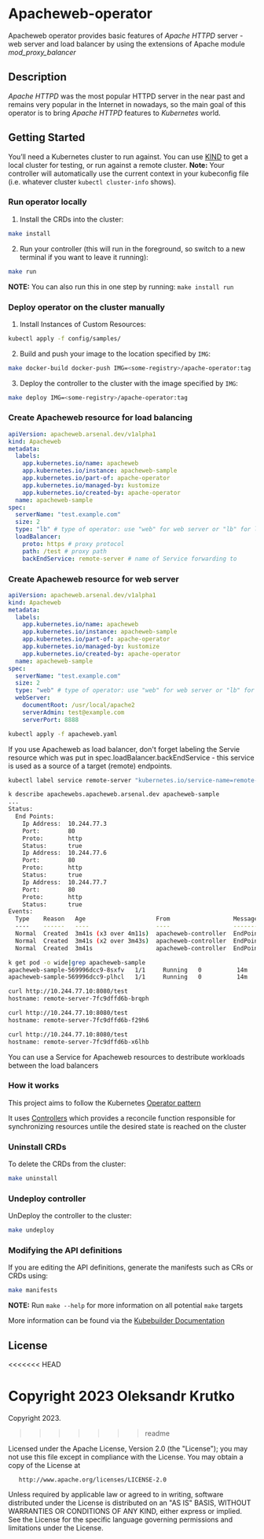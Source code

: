 # Apacheweb-operator
Apacheweb operator provides basic features of *Apache HTTPD* server - web server and load balancer by using the extensions of Apache module *mod_proxy_balancer*

## Description
*Apache HTTPD* was the most popular HTTPD server in the near past and remains very popular in the Internet in nowadays, so the main goal of this operator is to bring *Apache HTTPD* features to *Kubernetes* world.

## Getting Started
You’ll need a Kubernetes cluster to run against. You can use [KIND](https://sigs.k8s.io/kind) to get a local cluster for testing, or run against a remote cluster.
**Note:** Your controller will automatically use the current context in your kubeconfig file (i.e. whatever cluster `kubectl cluster-info` shows).

### Run operator locally
1. Install the CRDs into the cluster:

```sh
make install
```

2. Run your controller (this will run in the foreground, so switch to a new terminal if you want to leave it running):

```sh
make run
```

**NOTE:** You can also run this in one step by running: `make install run`

### Deploy operator on the cluster manually
1. Install Instances of Custom Resources:

```sh
kubectl apply -f config/samples/
```

2. Build and push your image to the location specified by `IMG`:
	
```sh
make docker-build docker-push IMG=<some-registry>/apache-operator:tag
```
	 
3. Deploy the controller to the cluster with the image specified by `IMG`:

```sh
make deploy IMG=<some-registry>/apache-operator:tag
```

### Create Apacheweb resource for load balancing
```yaml
apiVersion: apacheweb.arsenal.dev/v1alpha1
kind: Apacheweb
metadata:
  labels:
    app.kubernetes.io/name: apacheweb
    app.kubernetes.io/instance: apacheweb-sample
    app.kubernetes.io/part-of: apache-operator
    app.kubernetes.io/managed-by: kustomize
    app.kubernetes.io/created-by: apache-operator
  name: apacheweb-sample
spec:
  serverName: "test.example.com"
  size: 2
  type: "lb" # type of operator: use "web" for web server or "lb" for load balancer
  loadBalancer:
    proto: https # proxy protocol
    path: /test # proxy path
    backEndService: remote-server # name of Service forwarding to
```

### Create Apacheweb resource for web server
```yaml
apiVersion: apacheweb.arsenal.dev/v1alpha1
kind: Apacheweb
metadata:
  labels:
    app.kubernetes.io/name: apacheweb
    app.kubernetes.io/instance: apacheweb-sample
    app.kubernetes.io/part-of: apache-operator
    app.kubernetes.io/managed-by: kustomize
    app.kubernetes.io/created-by: apache-operator
  name: apacheweb-sample
spec:
  serverName: "test.example.com"
  size: 2
  type: "web" # type of operator: use "web" for web server or "lb" for load balancer
  webServer:
    documentRoot: /usr/local/apache2
    serverAdmin: test@example.com
    serverPort: 8888
```

```bash
kubectl apply -f apacheweb.yaml
```

If you use Apacheweb as load balancer, don't forget labeling the Servie resource which was put in spec.loadBalancer.backEndService - this service is used as a source of a target (remote) endpoints.

```bash
kubectl label service remote-server "kubernetes.io/service-name=remote-server"
```

```bash
k describe apachewebs.apacheweb.arsenal.dev apacheweb-sample
...
Status:
  End Points:
    Ip Address:  10.244.77.3
    Port:        80
    Proto:       http
    Status:      true
    Ip Address:  10.244.77.6
    Port:        80
    Proto:       http
    Status:      true
    Ip Address:  10.244.77.7
    Port:        80
    Proto:       http
    Status:      true
Events:
  Type    Reason   Age                    From                  Message
  ----    ------   ----                   ----                  -------
  Normal  Created  3m41s (x3 over 4m11s)  apacheweb-controller  EndPoint added IPAddress 10.244.77.3, port 80, protocol http, status true
  Normal  Created  3m41s (x2 over 3m43s)  apacheweb-controller  EndPoint added IPAddress 10.244.77.6, port 80, protocol http, status true
  Normal  Created  3m41s                  apacheweb-controller  EndPoint added IPAddress 10.244.77.7, port 80, protocol http, status true
```

```bash
k get pod -o wide|grep apacheweb-sample
apacheweb-sample-569996dcc9-8sxfv   1/1     Running   0          14m   10.244.77.10   k8s    <none>           <none>
apacheweb-sample-569996dcc9-plhcl   1/1     Running   0          14m   10.244.77.9    k8s    <none>           <none>

curl http://10.244.77.10:8080/test
hostname: remote-server-7fc9dffd6b-brqph

curl http://10.244.77.10:8080/test
hostname: remote-server-7fc9dffd6b-f29h6

curl http://10.244.77.10:8080/test
hostname: remote-server-7fc9dffd6b-x6lhb
```

You can use a Service for Apacheweb resources to destribute workloads between the load balancers

### How it works
This project aims to follow the Kubernetes [Operator pattern](https://kubernetes.io/docs/concepts/extend-kubernetes/operator/)

It uses [Controllers](https://kubernetes.io/docs/concepts/architecture/controller/) 
which provides a reconcile function responsible for synchronizing resources untile the desired state is reached on the cluster 

### Uninstall CRDs
To delete the CRDs from the cluster:

```sh
make uninstall
```

### Undeploy controller
UnDeploy the controller to the cluster:

```sh
make undeploy
```

### Modifying the API definitions
If you are editing the API definitions, generate the manifests such as CRs or CRDs using:

```sh
make manifests
```

**NOTE:** Run `make --help` for more information on all potential `make` targets

More information can be found via the [Kubebuilder Documentation](https://book.kubebuilder.io/introduction.html)

## License
<<<<<<< HEAD

Copyright 2023 Oleksandr Krutko
=======
Copyright 2023.
>>>>>>> readme

   Licensed under the Apache License, Version 2.0 (the "License");
   you may not use this file except in compliance with the License.
   You may obtain a copy of the License at

       http://www.apache.org/licenses/LICENSE-2.0

   Unless required by applicable law or agreed to in writing, software
   distributed under the License is distributed on an "AS IS" BASIS,
   WITHOUT WARRANTIES OR CONDITIONS OF ANY KIND, either express or implied.
   See the License for the specific language governing permissions and
   limitations under the License.

